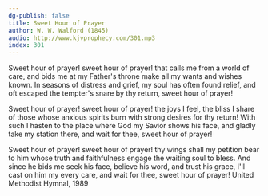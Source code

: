```yaml
---
dg-publish: false
title: Sweet Hour of Prayer
author: W. W. Walford (1845)
audio: http://www.kjvprophecy.com/301.mp3
index: 301
---
```


Sweet hour of prayer! sweet hour of prayer!
that calls me from a world of care,
and bids me at my Father's throne
make all my wants and wishes known.
In seasons of distress and grief,
my soul has often found relief,
and oft escaped the tempter's snare
by thy return, sweet hour of prayer!

Sweet hour of prayer! sweet hour of prayer!
the joys I feel, the bliss I share
of those whose anxious spirits burn
with strong desires for thy return!
With such I hasten to the place
where God my Savior shows his face,
and gladly take my station there,
and wait for thee, sweet hour of prayer!

Sweet hour of prayer! sweet hour of prayer!
thy wings shall my petition bear
to him whose truth and faithfulness
engage the waiting soul to bless.
And since he bids me seek his face,
believe his word, and trust his grace,
I'll cast on him my every care,
and wait for thee, sweet hour of prayer!
United Methodist Hymnal, 1989
